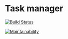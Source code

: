 # Task manager
[![Build Status](https://travis-ci.org/solar05/php-project-lvl4.svg?branch=master)](https://travis-ci.org/solar05/php-project-lvl4)

[![Maintainability](https://api.codeclimate.com/v1/badges/c524d901b67f8303ed63/maintainability)](https://codeclimate.com/github/solar05/php-project-lvl4/maintainability)
